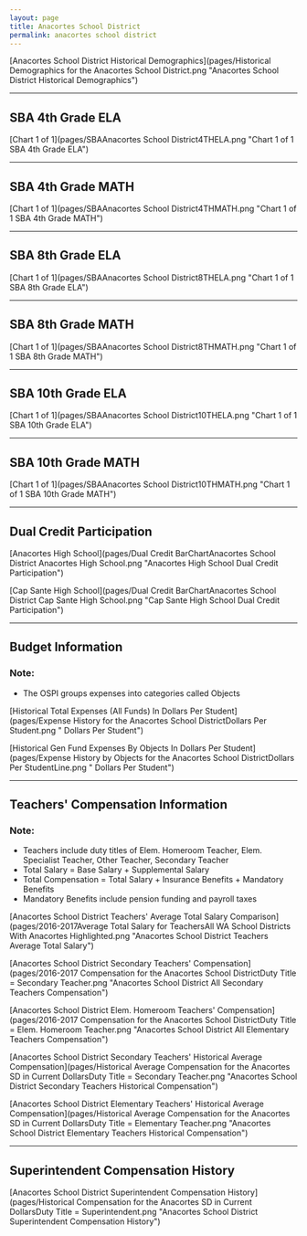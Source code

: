 ```yaml
---
layout: page
title: Anacortes School District
permalink: anacortes school district
---
```



[Anacortes School District Historical Demographics](pages/Historical Demographics for the Anacortes School District.png "Anacortes School District Historical Demographics")

___

## SBA 4th Grade ELA

[Chart 1 of 1](pages/SBAAnacortes School District4THELA.png "Chart 1 of 1 SBA 4th Grade ELA")


___

## SBA 4th Grade MATH

[Chart 1 of 1](pages/SBAAnacortes School District4THMATH.png "Chart 1 of 1 SBA 4th Grade MATH")


___

## SBA 8th Grade ELA

[Chart 1 of 1](pages/SBAAnacortes School District8THELA.png "Chart 1 of 1 SBA 8th Grade ELA")


___

## SBA 8th Grade MATH

[Chart 1 of 1](pages/SBAAnacortes School District8THMATH.png "Chart 1 of 1 SBA 8th Grade MATH")


___

## SBA 10th Grade ELA

[Chart 1 of 1](pages/SBAAnacortes School District10THELA.png "Chart 1 of 1 SBA 10th Grade ELA")


___

## SBA 10th Grade MATH

[Chart 1 of 1](pages/SBAAnacortes School District10THMATH.png "Chart 1 of 1 SBA 10th Grade MATH")


___

## Dual Credit Participation

[Anacortes High School](pages/Dual Credit BarChartAnacortes School District Anacortes High School.png "Anacortes High School Dual Credit Participation")

[Cap Sante High School](pages/Dual Credit BarChartAnacortes School District Cap Sante High School.png "Cap Sante High School Dual Credit Participation")


___

## Budget Information
### Note:
- The OSPI groups expenses into categories called Objects

[Historical Total Expenses (All Funds) In Dollars Per Student](pages/Expense History for the Anacortes School DistrictDollars Per Student.png " Dollars Per Student")

[Historical Gen Fund Expenses By Objects In Dollars Per Student](pages/Expense History by Objects for the Anacortes School DistrictDollars Per StudentLine.png " Dollars Per Student")


___

## Teachers' Compensation Information
### Note:
- Teachers include duty titles of Elem. Homeroom Teacher, Elem. Specialist Teacher, Other Teacher, Secondary Teacher
- Total Salary = Base Salary + Supplemental Salary
- Total Compensation = Total Salary + Insurance Benefits + Mandatory Benefits
- Mandatory Benefits include pension funding and payroll taxes

[Anacortes School District Teachers' Average Total Salary Comparison](pages/2016-2017Average Total Salary for TeachersAll WA School Districts With Anacortes Highlighted.png "Anacortes School District Teachers Average Total Salary")

[Anacortes School District Secondary Teachers' Compensation](pages/2016-2017 Compensation for the Anacortes School DistrictDuty Title = Secondary Teacher.png "Anacortes School District All Secondary Teachers Compensation")

[Anacortes School District Elem. Homeroom Teachers' Compensation](pages/2016-2017 Compensation for the Anacortes School DistrictDuty Title = Elem. Homeroom Teacher.png "Anacortes School District All Elementary Teachers Compensation")

[Anacortes School District Secondary Teachers' Historical Average Compensation](pages/Historical Average Compensation for the Anacortes SD in Current DollarsDuty Title = Secondary Teacher.png "Anacortes School District Secondary Teachers Historical Compensation")

[Anacortes School District Elementary Teachers' Historical Average Compensation](pages/Historical Average Compensation for the Anacortes SD in Current DollarsDuty Title = Elementary Teacher.png "Anacortes School District Elementary Teachers Historical Compensation")


___

## Superintendent Compensation History

[Anacortes School District Superintendent Compensation History](pages/Historical Compensation for the Anacortes SD in Current DollarsDuty Title = Superintendent.png "Anacortes School District Superintendent Compensation History")

